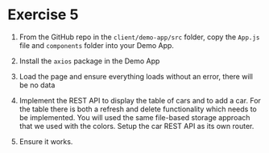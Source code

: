 # Exercise 5

1. From the GitHub repo in the `client/demo-app/src` folder, copy the `App.js` file and `components` folder into your Demo App.

2. Install the `axios` package in the Demo App

3. Load the page and ensure everything loads without an error, there will be no data

4. Implement the REST API to display the table of cars and to add a car. For the table there is both a refresh and delete functionality which needs to be implemented. You will used the same file-based storage approach that we used with the colors. Setup the car REST API as its own router.

5. Ensure it works.